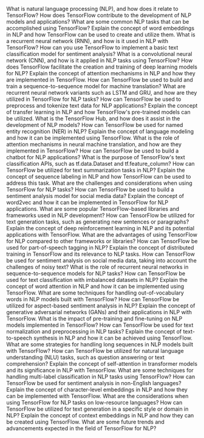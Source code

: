 What is natural language processing (NLP), and how does it relate to TensorFlow?
How does TensorFlow contribute to the development of NLP models and applications?
What are some common NLP tasks that can be accomplished using TensorFlow?
Explain the concept of word embeddings in NLP and how TensorFlow can be used to create and utilize them.
What is a recurrent neural network (RNN), and how is it used in NLP with TensorFlow?
How can you use TensorFlow to implement a basic text classification model for sentiment analysis?
What is a convolutional neural network (CNN), and how is it applied in NLP tasks using TensorFlow?
How does TensorFlow facilitate the creation and training of deep learning models for NLP?
Explain the concept of attention mechanisms in NLP and how they are implemented in TensorFlow.
How can TensorFlow be used to build and train a sequence-to-sequence model for machine translation?
What are recurrent neural network variants such as LSTM and GRU, and how are they utilized in TensorFlow for NLP tasks?
How can TensorFlow be used to preprocess and tokenize text data for NLP applications?
Explain the concept of transfer learning in NLP and how TensorFlow's pre-trained models can be utilized.
What is the TensorFlow Hub, and how does it assist in the development of NLP models?
How can TensorFlow be used for named entity recognition (NER) in NLP?
Explain the concept of language modeling and how it can be implemented using TensorFlow.
What is the role of attention mechanisms in neural machine translation, and how are they implemented in TensorFlow?
How can TensorFlow be used to build a chatbot for NLP applications?
What is the purpose of TensorFlow's text classification APIs, such as tf.data.Dataset and tf.feature_column?
How can TensorFlow be utilized for text summarization tasks in NLP?
Explain the concept of sequence labeling in NLP and how TensorFlow can be used to address this task.
What are the challenges and considerations when using TensorFlow for NLP tasks?
How can TensorFlow be used to build a sentiment analysis model for social media data?
Explain the concept of word2vec and how it can be implemented in TensorFlow for NLP applications.
What are some popular TensorFlow-based libraries and frameworks used in NLP development?
How can TensorFlow be utilized for text generation tasks, such as generating new sentences or paragraphs?
Explain the concept of deep reinforcement learning in NLP and its potential applications with TensorFlow.
What are the advantages of using TensorFlow for NLP compared to other frameworks or libraries?
How can TensorFlow be used for part-of-speech tagging in NLP?
Explain the concept of distributed training in TensorFlow and its relevance to NLP tasks.
How can TensorFlow be used for sentiment analysis on social media data, taking into account the challenges of noisy text?
What is the role of recurrent neural networks in sequence-to-sequence models for NLP tasks?
How can TensorFlow be used for text classification with imbalanced datasets in NLP?
Explain the concept of word attention in NLP and how it can be implemented using TensorFlow.
What are some techniques for handling out-of-vocabulary words in NLP models built with TensorFlow?
How can TensorFlow be utilized for aspect-based sentiment analysis in NLP?
Explain the concept of generative adversarial networks (GANs) and their applications in NLP with TensorFlow.
What is the impact of pre-training and fine-tuning on NLP models implemented in TensorFlow?
How can TensorFlow be used for text normalization and preprocessing in NLP tasks?
Explain the concept of text-to-speech synthesis in NLP and how it can be achieved using TensorFlow.
What are some strategies for handling long sequences in NLP models built with TensorFlow?
How can TensorFlow be utilized for natural language understanding (NLU) tasks, such as question answering or text comprehension?
Explain the concept of self-attention in transformer models and its significance in NLP with TensorFlow.
What are some techniques for handling multi-label classification in NLP tasks using TensorFlow?
How can TensorFlow be used for sentiment analysis in non-English languages?
Explain the concept of character-level embeddings in NLP and how they can be implemented with TensorFlow.
What are the considerations when using TensorFlow for NLP tasks on low-resource languages?
How can TensorFlow be utilized for text generation in a specific style or domain in NLP?
Explain the concept of context embeddings in NLP and how they can be created using TensorFlow.
What are some future trends and advancements expected in the field of TensorFlow for NLP?